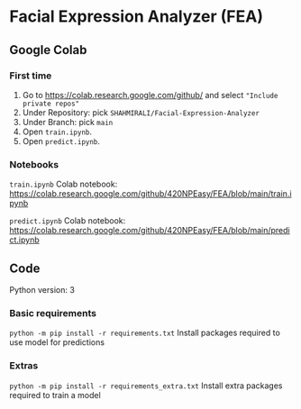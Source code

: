 # Facial Expression Analyzer (FEA)

## Google Colab
### First time
1. Go to https://colab.research.google.com/github/ and select `"Include private repos"`
2. Under Repository: pick `SHAHMIRALI/Facial-Expression-Analyzer`
3. Under Branch: pick `main`
1. Open `train.ipynb`.
2. Open `predict.ipynb`.

### Notebooks
`train.ipynb` Colab notebook: https://colab.research.google.com/github/420NPEasy/FEA/blob/main/train.ipynb

`predict.ipynb` Colab notebook: https://colab.research.google.com/github/420NPEasy/FEA/blob/main/predict.ipynb

## Code
Python version: 3

### Basic requirements
`python -m pip install -r requirements.txt`
Install packages required to use model for predictions

### Extras
`python -m pip install -r requirements_extra.txt`
Install extra packages required to train a model
